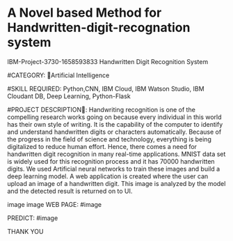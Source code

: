 # A Novel based Method for Handwritten-digit-recognation system
IBM-Project-3730-1658593833
Handwritten Digit Recognition System

#CATEGORY:
🧠Artificial Intelligence

#SKILL REQUIRED:
Python,CNN, IBM Cloud, IBM Watson Studio, IBM Cloudant DB, Deep Learning, Python-Flask

#PROJECT DESCRIPTION📒:
Handwriting recognition is one of the compelling research works going on because every individual in this world has their own style of writing. It is the capability of the computer to identify and understand handwritten digits or characters automatically. Because of the progress in the field of science and technology, everything is being digitalized to reduce human effort. Hence, there comes a need for handwritten digit recognition in many real-time applications. MNIST data set is widely used for this recognition process and it has 70000 handwritten digits. We used Artificial neural networks to train these images and build a deep learning model. A web application is created where the user can upload an image of a handwritten digit. This image is analyzed by the model and the detected result is returned on to UI.

image
image
WEB PAGE:
#image

PREDICT:
#image

THANK YOU
